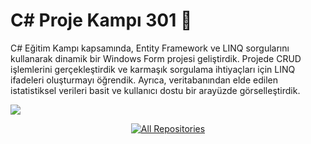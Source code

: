 
# C# Proje Kampı 301 🚀

C# Eğitim Kampı kapsamında, Entity Framework ve LINQ sorgularını kullanarak dinamik bir Windows Form projesi geliştirdik. Projede CRUD işlemlerini gerçekleştirdik ve karmaşık sorgulama ihtiyaçları için LINQ ifadeleri oluşturmayı öğrendik. Ayrıca, veritabanından elde edilen istatistiksel verileri basit ve kullanıcı dostu bir arayüzde görselleştirdik.


<img src="https://github.com/bbvcbcvbcf/hg/blob/main/Ekran%20g%C3%B6r%C3%BCnt%C3%BCs%C3%BC%202024-12-08%20233242.png" width="auto">

<p align="center">
<a href="https://github.com/emirhannozmen?tab=repositories&sort=stargazers"><img alt="All Repositories" title="All Repositories" src="https://custom-icon-badges.demolab.com/badge/-Click%20Here%20For%20All%20My%20Repos-1F222E?style=for-the-badge&logoColor=white&logo=repo"/></a>
</p>
